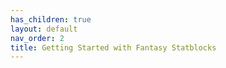 ```yaml
---
has_children: true
layout: default
nav_order: 2
title: Getting Started with Fantasy Statblocks
---
```


# 